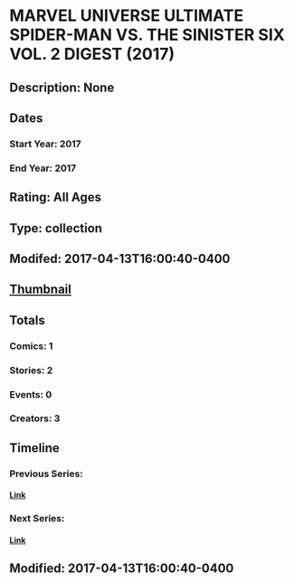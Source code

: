 # MARVEL UNIVERSE ULTIMATE SPIDER-MAN VS. THE SINISTER SIX VOL. 2 DIGEST (2017)
## Description: None
## Dates
### Start Year: 2017
### End Year: 2017
## Rating: All Ages
## Type: collection
## Modifed: 2017-04-13T16:00:40-0400
## [Thumbnail](http://i.annihil.us/u/prod/marvel/i/mg/b/40/image_not_available.jpg)
## Totals
### Comics: 1
### Stories: 2
### Events: 0
### Creators: 3
## Timeline
### Previous Series: 
#### [Link]()
### Next Series: 
#### [Link]()
## Modified: 2017-04-13T16:00:40-0400